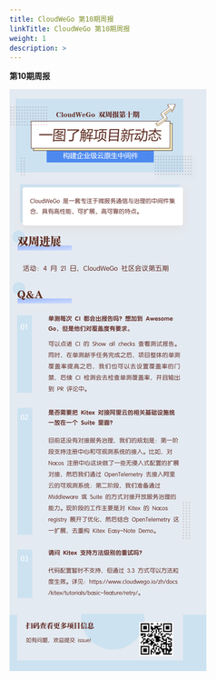 ```yaml
---
title: CloudWeGo 第10期周报
linkTitle: CloudWeGo 第10期周报
weight: 1
description: >
---
```

**第10期周报**

![image](https://raw.githubusercontent.com/cloudwego/community/main/weekly_report/CloudWeGo_10th_weekly_report.png)
